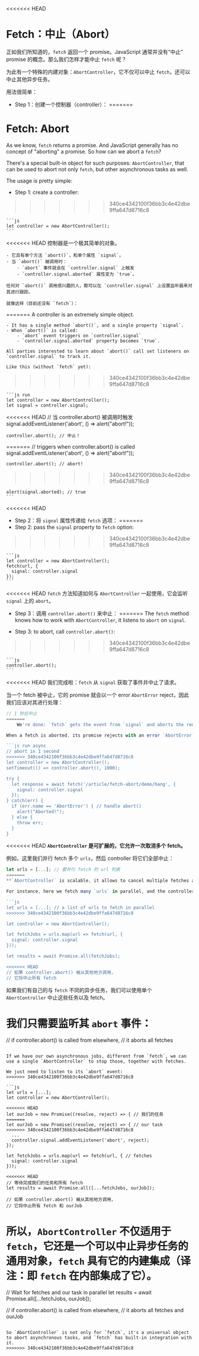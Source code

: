 
<<<<<<< HEAD
# Fetch：中止（Abort）

正如我们所知道的，`fetch` 返回一个 promise。JavaScript 通常并没有“中止” promise 的概念。那么我们怎样才能中止 `fetch` 呢？

为此有一个特殊的内建对象：`AbortController`，它不仅可以中止 `fetch`，还可以中止其他异步任务。

用法很简单：

- Step 1：创建一个控制器（controller）：
=======
# Fetch: Abort

As we know, `fetch` returns a promise. And JavaScript generally has no concept of "aborting" a promise. So how can we abort a `fetch`?

There's a special built-in object for such purposes: `AbortController`, that can be used to abort not only `fetch`, but other asynchronous tasks as well.

The usage is pretty simple:

- Step 1: create a controller:
>>>>>>> 340ce4342100f36bb3c4e42dbe9ffa647d8716c8

    ```js
    let controller = new AbortController();
    ```

<<<<<<< HEAD
    控制器是一个极其简单的对象。

    - 它具有单个方法 `abort()`，和单个属性 `signal`。
    - 当 `abort()` 被调用时：
        - `abort` 事件就会在 `controller.signal` 上触发
        - `controller.signal.aborted` 属性变为 `true`。

    任何对 `abort()` 调用感兴趣的人，都可以在 `controller.signal` 上设置监听器来对其进行跟踪。

    就像这样（目前还没有 `fetch`）：
=======
    A controller is an extremely simple object.

    - It has a single method `abort()`, and a single property `signal`.
    - When `abort()` is called:
        - `abort` event triggers on `controller.signal`
        - `controller.signal.aborted` property becomes `true`.

    All parties interested to learn about `abort()` call set listeners on `controller.signal` to track it.

    Like this (without `fetch` yet):
>>>>>>> 340ce4342100f36bb3c4e42dbe9ffa647d8716c8

    ```js run
    let controller = new AbortController();
    let signal = controller.signal;

<<<<<<< HEAD
    // 当 controller.abort() 被调用时触发
    signal.addEventListener('abort', () => alert("abort!"));

    controller.abort(); // 中止！
=======
    // triggers when controller.abort() is called
    signal.addEventListener('abort', () => alert("abort!"));

    controller.abort(); // abort!
>>>>>>> 340ce4342100f36bb3c4e42dbe9ffa647d8716c8

    alert(signal.aborted); // true
    ```

<<<<<<< HEAD
- Step 2：将 `signal` 属性传递给 `fetch` 选项：
=======
- Step 2: pass the `signal` property to `fetch` option:
>>>>>>> 340ce4342100f36bb3c4e42dbe9ffa647d8716c8

    ```js
    let controller = new AbortController();
    fetch(url, {
      signal: controller.signal
    });
    ```

<<<<<<< HEAD
    `fetch` 方法知道如何与 `AbortController` 一起使用，它会监听 `signal` 上的 `abort`。

- Step 3：调用 `controller.abort()` 来中止：
=======
    The `fetch` method knows how to work with `AbortController`, it listens to `abort` on `signal`.

- Step 3: to abort, call `controller.abort()`:
>>>>>>> 340ce4342100f36bb3c4e42dbe9ffa647d8716c8

    ```js
    controller.abort();
    ```

<<<<<<< HEAD
    我们完成啦：`fetch` 从 `signal` 获取了事件并中止了请求。

当一个 fetch 被中止，它的 promise 就会以一个 error `AbortError` reject，因此我们应该对其进行处理：

```js run async
// 1 秒后中止
=======
    We're done: `fetch` gets the event from `signal` and aborts the request.

When a fetch is aborted, its promise rejects with an error `AbortError`, so we should handle it, e.g. in `try..catch`:

```js run async
// abort in 1 second
>>>>>>> 340ce4342100f36bb3c4e42dbe9ffa647d8716c8
let controller = new AbortController();
setTimeout(() => controller.abort(), 1000);

try {
  let response = await fetch('/article/fetch-abort/demo/hang', {
    signal: controller.signal
  });
} catch(err) {
  if (err.name == 'AbortError') { // handle abort()
    alert("Aborted!");
  } else {
    throw err;
  }
}
```

<<<<<<< HEAD
**`AbortController` 是可扩展的，它允许一次取消多个 fetch。**

例如，这里我们并行 fetch 多个 `urls`，然后 controller 将它们全部中止：

```js
let urls = [...]; // 要并行 fetch 的 url 列表
=======
**`AbortController` is scalable, it allows to cancel multiple fetches at once.**

For instance, here we fetch many `urls` in parallel, and the controller aborts them all:

```js
let urls = [...]; // a list of urls to fetch in parallel
>>>>>>> 340ce4342100f36bb3c4e42dbe9ffa647d8716c8

let controller = new AbortController();

let fetchJobs = urls.map(url => fetch(url, {
  signal: controller.signal
}));

let results = await Promise.all(fetchJobs);

<<<<<<< HEAD
// 如果 controller.abort() 被从其他地方调用，
// 它将中止所有 fetch
```

如果我们有自己的与 `fetch` 不同的异步任务，我们可以使用单个 `AbortController` 中止这些任务以及 fetch。

我们只需要监听其 `abort` 事件：
=======
// if controller.abort() is called from elsewhere,
// it aborts all fetches
```

If we have our own asynchronous jobs, different from `fetch`, we can use a single `AbortController` to stop those, together with fetches.

We just need to listen to its `abort` event:
>>>>>>> 340ce4342100f36bb3c4e42dbe9ffa647d8716c8

```js
let urls = [...];
let controller = new AbortController();

<<<<<<< HEAD
let ourJob = new Promise((resolve, reject) => { // 我们的任务
=======
let ourJob = new Promise((resolve, reject) => { // our task
>>>>>>> 340ce4342100f36bb3c4e42dbe9ffa647d8716c8
  ...
  controller.signal.addEventListener('abort', reject);
});

let fetchJobs = urls.map(url => fetch(url, { // fetches
  signal: controller.signal
}));

<<<<<<< HEAD
// 等待完成我们的任务和所有 fetch
let results = await Promise.all([...fetchJobs, ourJob]);

// 如果 controller.abort() 被从其他地方调用，
// 它将中止所有 fetch 和 ourJob
```

所以，`AbortController` 不仅适用于 `fetch`，它还是一个可以中止异步任务的通用对象，`fetch` 具有它的内建集成（译注：即 `fetch` 在内部集成了它）。
=======
// Wait for fetches and our task in parallel
let results = await Promise.all([...fetchJobs, ourJob]);

// if controller.abort() is called from elsewhere,
// it aborts all fetches and ourJob
```

So `AbortController` is not only for `fetch`, it's a universal object to abort asynchronous tasks, and `fetch` has built-in integration with it.
>>>>>>> 340ce4342100f36bb3c4e42dbe9ffa647d8716c8
